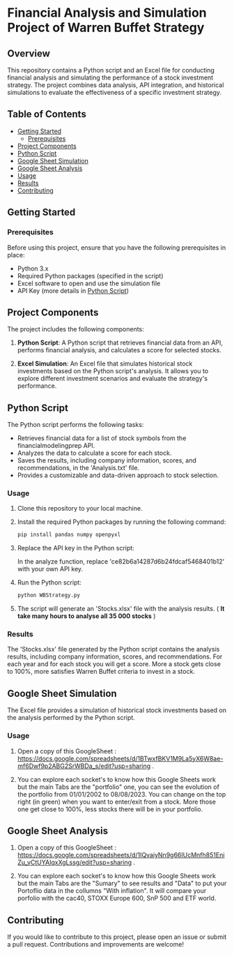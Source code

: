 # Financial Analysis and Simulation Project of Warren Buffet Strategy

## Overview

This repository contains a Python script and an Excel file for conducting financial analysis and simulating the performance of a stock investment strategy. The project combines data analysis, API integration, and historical simulations to evaluate the effectiveness of a specific investment strategy.

## Table of Contents

- [Getting Started](#getting-started)
  - [Prerequisites](#prerequisites)
- [Project Components](#project-components)
- [Python Script](#python-script)
- [Google Sheet Simulation](#google-simulation)
- [Google Sheet Analysis](#google-analysis)
- [Usage](#usage)
- [Results](#results)
- [Contributing](#contributing)

## Getting Started

### Prerequisites

Before using this project, ensure that you have the following prerequisites in place:

- Python 3.x
- Required Python packages (specified in the script)
- Excel software to open and use the simulation file
- API Key (more details in [Python Script](#python-script))

## Project Components

The project includes the following components:

1. **Python Script**: A Python script that retrieves financial data from an API, performs financial analysis, and calculates a score for selected stocks.

2. **Excel Simulation**: An Excel file that simulates historical stock investments based on the Python script's analysis. It allows you to explore different investment scenarios and evaluate the strategy's performance.

## Python Script

The Python script performs the following tasks:

- Retrieves financial data for a list of stock symbols from the financialmodelingprep API.
- Analyzes the data to calculate a score for each stock.
- Saves the results, including company information, scores, and recommendations, in the 'Analysis.txt' file.
- Provides a customizable and data-driven approach to stock selection.

### Usage

1. Clone this repository to your local machine.

2. Install the required Python packages by running the following command:

   ```bash
   pip install pandas numpy openpyxl
   ```

3.  Replace the API key in the Python script:

    In the analyze function, replace 'ce82b6a14287d6b24fdcaf5468401b12' with your own API key.

4. Run the Python script:

   ```bash
   python WBStrategy.py
   ```

5. The script will generate an 'Stocks.xlsx' file with the analysis results. ( **It take many hours to analyse all 35 000 stocks** )

### Results

The 'Stocks.xlsx' file generated by the Python script contains the analysis results, including company information, scores, and recommendations. For each year and for each stock you will get a score. More a stock gets close to 100%, more satisfies Warren Buffet criteria to invest in a stock.

## Google Sheet Simulation

The Excel file provides a simulation of historical stock investments based on the analysis performed by the Python script.

### Usage

1. Open a copy of this GoogleSheet : https://docs.google.com/spreadsheets/d/1BTwxfBKV1M9La5yX6W8ae-mf6Dwf9p2ABG2SrWBDa_s/edit?usp=sharing .

2. You can explore each socket's to know how this Google Sheets work but the main Tabs are the "portfolio" one, you can see the evolution of the portfolio from 01/01/2002 to 08/08/2023. You can change on the top right (in green) when you want to enter/exit from a stock. More those one get close to 100%, less stocks there will be in your portfolio.

## Google Sheet Analysis

1. Open a copy of this GoogleSheet : https://docs.google.com/spreadsheets/d/1IQvaiyNn9g66IUcMnfh851EniZu_vCtUYAIqxXgLssg/edit?usp=sharing .

2. You can explore each socket's to know how this Google Sheets work but the main Tabs are the "Sumary" to see results and "Data" to put your Portoflio data in the collumns "With inflation". It will compare your porfolio with the cac40, STOXX Europe 600, SnP 500 and ETF world.

## Contributing

If you would like to contribute to this project, please open an issue or submit a pull request. Contributions and improvements are welcome!
